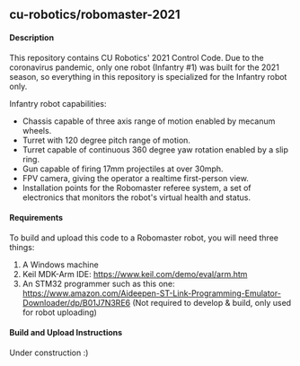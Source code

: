 ## cu-robotics/robomaster-2021

#### Description
This repository contains CU Robotics' 2021 Control Code. Due to the coronavirus pandemic, only one robot (Infantry #1) was built for the 2021 season, so everything in this repository is specialized for the Infantry robot only.

Infantry robot capabilities:
- Chassis capable of three axis range of motion enabled by mecanum wheels.
- Turret with 120 degree pitch range of motion.
- Turret capable of continuous 360 degree yaw rotation enabled by a slip ring.
- Gun capable of firing 17mm projectiles at over 30mph.
- FPV camera, giving the operator a realtime first-person view.
- Installation points for the Robomaster referee system, a set of electronics that monitors the robot's virtual health and status.

#### Requirements
To build and upload this code to a Robomaster robot, you will need three things:
1. A Windows machine
2. Keil MDK-Arm IDE: https://www.keil.com/demo/eval/arm.htm
3. An STM32 programmer such as this one: https://www.amazon.com/Aideepen-ST-Link-Programming-Emulator-Downloader/dp/B01J7N3RE6 (Not required to develop & build, only used for robot uploading)

#### Build and Upload Instructions
Under construction :)
